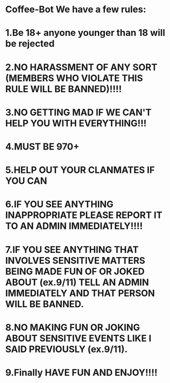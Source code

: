 # Coffee-Bot We have a few rules:
# 1.Be 18+ anyone younger than 18 will be rejected
# 2.NO HARASSMENT OF ANY SORT (MEMBERS WHO VIOLATE THIS RULE WILL BE BANNED)!!!!
# 3.NO GETTING MAD IF WE CAN'T HELP YOU WITH EVERYTHING!!!
# 4.MUST BE 970+
# 5.HELP OUT YOUR CLANMATES IF YOU CAN
# 6.IF YOU SEE ANYTHING INAPPROPRIATE PLEASE REPORT IT TO AN ADMIN IMMEDIATELY!!!!
# 7.IF YOU SEE ANYTHING THAT INVOLVES SENSITIVE MATTERS BEING MADE FUN OF OR JOKED ABOUT (ex.9/11) TELL AN ADMIN IMMEDIATELY AND THAT PERSON WILL BE BANNED.
# 8.NO MAKING FUN OR JOKING ABOUT SENSITIVE EVENTS LIKE I SAID PREVIOUSLY (ex.9/11).
# 9.Finally HAVE FUN AND ENJOY!!!!
